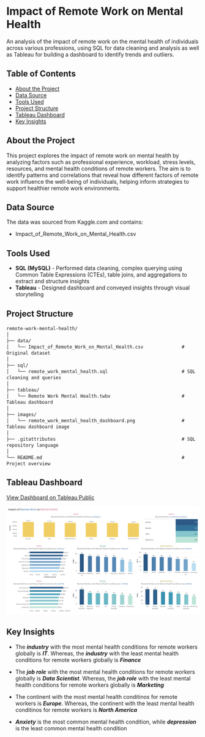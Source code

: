 # Impact of Remote Work on Mental Health
An analysis of the impact of remote work on the mental health of individuals across various professions, using SQL for data cleaning and analysis as well as Tableau for building a dashboard to identify trends and outliers.

## Table of Contents
* [About the Project](https://github.com/Kaileyv/remote-work-mental-health/tree/main?tab=readme-ov-file#about-the-project)
* [Data Source](https://github.com/Kaileyv/remote-work-mental-health/tree/main?tab=readme-ov-file#data-source)
* [Tools Used](https://github.com/Kaileyv/remote-work-mental-health/tree/main?tab=readme-ov-file#tools-used)
* [Project Structure](https://github.com/Kaileyv/remote-work-mental-health/tree/main?tab=readme-ov-file#project-structure)
* [Tableau Dashboard](https://github.com/Kaileyv/remote-work-mental-health/tree/main?tab=readme-ov-file#tableau-dashboard)
* [Key Insights](https://github.com/Kaileyv/remote-work-mental-health/tree/main?tab=readme-ov-file#key-insights)

## About the Project
This project explores the impact of remote work on mental health by analyzing factors such as professional experience, workload, stress levels, resources, and mental health conditions of remote workers. The aim is to identify patterns and correlations that reveal how different factors of remote work influence the well-being of individuals, helping inform strategies to support healthier remote work environments.

## Data Source
The data was sourced from Kaggle.com and contains:
* Impact_of_Remote_Work_on_Mental_Health.csv

## Tools Used
* **SQL (MySQL)** - Performed data cleaning, complex querying using Common Table Expressions (CTEs), table joins, and aggregations to extract and structure insights
* **Tableau** - Designed dashboard and conveyed insights through visual storytelling

## Project Structure
```
remote-work-mental-health/
│
├── data/                
│   └── Impact_of_Remote_Work_on_Mental_Health.csv              # Original dataset
│
├── sql/                  
│   └── remote_work_mental_health.sql                           # SQL cleaning and queries  
│
├── tableau/               
│   └── Remote Work Mental Health.twbx                          # Tableau dashboard
│
├── images/               
│   └── remote_work_mental_health_dashboard.png                 # Tableau dashboard image
│
├── .gitattributes                                              # SQL repository language 
│
└── README.md                                                   # Project overview
```
## Tableau Dashboard
[View Dashboard on Tableau Public](https://public.tableau.com/views/RemoteWorkMentalHealth_17579593786790/hor_Dashboard?:language=en-US&:sid=&:redirect=auth&:display_count=n&:origin=viz_share_link)

![](https://github.com/Kaileyv/remote-work-mental-health/blob/main/images/remote_work_mental_health_dashboard.png)

## Key Insights
* The _**industry**_ with the most mental health conditions for remote workers globally is _**IT**_. Whereas, the _**industry**_ with the least mental health conditions for remote workers globally is _**Finance**_

* The _**job role**_ with the most mental health conditions for remote workers globally is _**Data Scientist**_. Whereas, the _**job role**_ with the least mental health conditions for remote workers globally is _**Marketing**_

* The continent with the most mental health conditinos for remote workers is _**Europe**_. Whereas, the continent with the least mental health conditinos for remote workers is _**North America**_

* _**Anxiety**_ is the most common mental health condition, while _**depression**_ is the least common mental health condition

